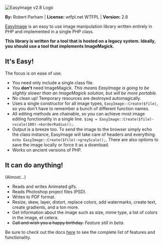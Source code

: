 ![EasyImage v2.8 Logo](https://i.imgur.com/Uj8V1YI.png)

**By:** Robert Parham | 
**License:** wtfpl.net WTFPL | 
**Version:** 2.8

[EasyImage](http://pamblam.github.io/EasyImage/) is an easy to use image manipulation library written entirely in PHP and implemented in a single PHP class.

**This library is written for a tool that is hosted on a legacy system. Ideally, you should use a tool that implements ImageMagick.**

## It's Easy!
The focus is on ease of use. 
* You need only include a single class file.
* You **don't** need ImageMagick. *This means EasyImage is going to be slightly slower than an ImageMagick solution, but will be more portable.*
* No clean up! Temporary resources are destroyed automagically.
* Uses a single constructor for all image types, `EasyImage::Create($file)`, so you don't have to remember a bunch of different function names.
* All editing methods are chainable, so you can achieve most image editing functionality in a single line. `$img = EasyImage::Create($file)->scale(100)->borderRadius();`.
* Output is a breeze too. To send the image to the browser simply echo the class instance, EasyImage will take care of headers and everything. `echo EasyImage::Create($file)->greyScale();`. There are also options to save the image locally or force it as a download.
* Works on ancient versions of PHP.

## It can do anything!
(Almost...)
* Reads and writes Animated gifs.
* Reads Photoshop project files (PSD).
* Writes to PDF format.
* Resize, skew, layer, distort, replace colors, add watermarks, create text, create gradients, and a ton more. 
* Get information about the image such as size, mime type, a list of colors in the image, et cetera.
* ~~Call and wish you a happy birthday.~~ *Feature still in beta.*

Be sure to check out the docs [here](http://pamblam.github.io/EasyImage/) to see the complete list of features and functionality.